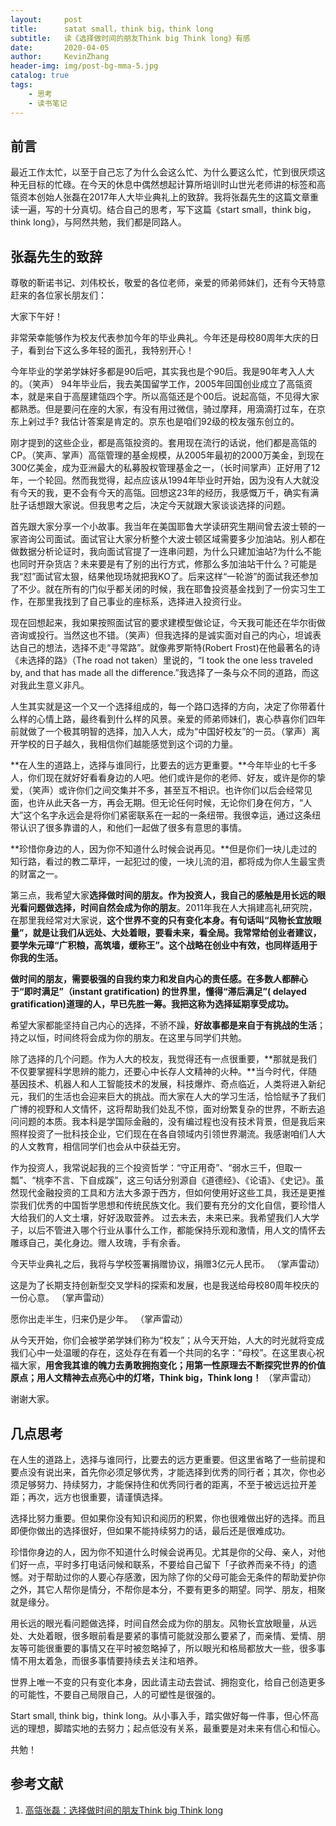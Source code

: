 ```yaml
---
layout:     post
title:      satat small，think big，think long
subtitle:   读《选择做时间的朋友Think big Think long》有感
date:       2020-04-05
author:     KevinZhang
header-img: img/post-bg-mma-5.jpg
catalog: true
tags:
    - 思考
    - 读书笔记
---
```


## 前言
最近工作太忙，以至于自己忘了为什么会这么忙、为什么要这么忙，忙到很厌烦这种无目标的忙碌。在今天的休息中偶然想起计算所培训时山世光老师讲的标签和高瓴资本创始人张磊在2017年人大毕业典礼上的致辞。我将张磊先生的这篇文章重读一遍，写的十分真切。结合自己的思考，写下这篇《start small，think big，think long》，与阿然共勉，我们都是同路人。

## 张磊先生的致辞
尊敬的靳诺书记、刘伟校长，敬爱的各位老师，亲爱的师弟师妹们，还有今天特意赶来的各位家长朋友们：

大家下午好！

非常荣幸能够作为校友代表参加今年的毕业典礼。今年还是母校80周年大庆的日子，看到台下这么多年轻的面孔，我特别开心！

今年毕业的学弟学妹好多都是90后吧，其实我也是个90后。我是90年考入人大的。（笑声） 94年毕业后，我去美国留学工作，2005年回国创业成立了高瓴资本，就是来自于高屋建瓴四个字。所以高瓴还是个00后。说起高瓴，不见得大家都熟悉。但是要问在座的大家，有没有用过微信，骑过摩拜，用滴滴打过车，在京东上剁过手? 我估计答案是肯定的。京东也是咱们92级的校友强东创立的。

刚才提到的这些企业，都是高瓴投资的。套用现在流行的话说，他们都是高瓴的CP。（笑声、掌声）高瓴管理的基金规模，从2005年最初的2000万美金，到现在300亿美金，成为亚洲最大的私募股权管理基金之一，（长时间掌声）正好用了12年，一个轮回。然而我觉得，起点应该从1994年毕业时开始，因为没有人大就没有今天的我，更不会有今天的高瓴。回想这23年的经历，我感慨万千，确实有满肚子话想跟大家说。但我思考之后，决定今天就跟大家谈谈选择的问题。

首先跟大家分享一个小故事。我当年在美国耶鲁大学读研究生期间曾去波士顿的一家咨询公司面试。面试官让大家分析整个大波士顿区域需要多少加油站。别人都在做数据分析论证时，我向面试官提了一连串问题，为什么只建加油站?为什么不能也同时开杂货店？未来要是有了别的出行方式，修那么多加油站干什么？可能是我“怼”面试官太狠，结果他现场就把我KO了。后来这样“一轮游”的面试我还参加了不少。就在所有的门似乎都关闭的时候，我在耶鲁投资基金找到了一份实习生工作，在那里我找到了自己事业的座标系，选择进入投资行业。

现在回想起来，我如果按照面试官的要求建模型做论证，今天我可能还在华尔街做咨询或投行。当然这也不错。（笑声）但我选择的是诚实面对自己的内心，坦诚表达自己的想法，选择不走“寻常路”。就像弗罗斯特(Robert Frost)在他最著名的诗《未选择的路》（The road not taken）里说的，“I took the one less traveled by, and that has made all the difference.”我选择了一条与众不同的道路，而这对我此生意义非凡。

人生其实就是这一个又一个选择组成的，每一个路口选择的方向，决定了你带着什么样的心情上路，最终看到什么样的风景。亲爱的师弟师妹们，衷心恭喜你们四年前就做了一个极其明智的选择，加入人大，成为“中国好校友”的一员。（掌声）离开学校的日子越久，我相信你们越能感觉到这个词的力量。

**在人生的道路上，选择与谁同行，比要去的远方更重要。**今年毕业的七千多人，你们现在就好好看看身边的人吧。他们或许是你的老师、好友，或许是你的挚爱，（笑声）或许你们之间交集并不多，甚至互不相识。也许你们以后会经常见面，也许从此天各一方，再会无期。但无论任何时候，无论你们身在何方，“人大”这个名字永远会是将你们紧密联系在一起的一条纽带。我很幸运，通过这条纽带认识了很多靠谱的人，和他们一起做了很多有意思的事情。

**珍惜你身边的人，因为你不知道什么时候会说再见。**但是你们一块儿走过的知行路，看过的教二草坪，一起犯过的傻，一块儿流的泪，都将成为你人生最宝贵的财富之一。

第三点，我希望大家**选择做时间的朋友。作为投资人，我自己的感触是用长远的眼光看问题做选择，时间自然会成为你的朋友**。2011年我在人大捐建高礼研究院，在那里我经常对大家说，**这个世界不变的只有变化本身。有句话叫“风物长宜放眼量”，就是让我们从远处、大处着眼，要看未来，看全局。我常常给创业者建议，要学朱元璋“广积粮，高筑墙，缓称王”。这个战略在创业中有效，也同样适用于你我的生活。**

**做时间的朋友，需要极强的自我约束力和发自内心的责任感。在多数人都醉心于“即时满足”（instant gratification) 的世界里，懂得“滞后满足”( delayed gratification)道理的人，早已先胜一筹。我把这称为选择延期享受成功。**

希望大家都能坚持自己内心的选择，不骄不躁，**好故事都是来自于有挑战的生活**；持之以恒，时间终将会成为你的朋友。在这里与同学们共勉。

除了选择的几个问题。作为人大的校友，我觉得还有一点很重要，**那就是我们不仅要掌握科学思辨的能力，还要心中长存人文精神的火种。**当今时代，伴随基因技术、机器人和人工智能技术的发展，科技爆炸、奇点临近，人类将进入新纪元，我们的生活也会迎来巨大的挑战。而大家在人大的学习生活，恰恰赋予了我们广博的视野和人文情怀，这将帮助我们处乱不惊，面对纷繁复杂的世界，不断去追问问题的本质。我本科是学国际金融的，没有编过程也没有技术背景，但是我后来照样投资了一批科技企业，它们现在在各自领域内引领世界潮流。我感谢咱们人大的人文教育，相信同学们也会从中获益无穷。

作为投资人，我常说起我的三个投资哲学：“守正用奇”、“弱水三千，但取一瓢”、“桃李不言、下自成蹊”，这三句话分别源自《道德经》、《论语》、《史记》。虽然现代金融投资的工具和方法大多源于西方，但如何使用好这些工具，我还是更推崇我们优秀的中国哲学思想和传统民族文化。我们要有充分的文化自信，要珍惜人大给我们的人文土壤，好好汲取营养。 过去未去，未来已来。我希望我们人大学子，以后不管进入哪个行业从事什么工作，都能保持乐观和激情，用人文的情怀去雕琢自己，美化身边。赠人玫瑰，手有余香。

今天毕业典礼之后，我将与学校签署捐赠协议，捐赠3亿元人民币。
（掌声雷动）

这是为了长期支持创新型交叉学科的探索和发展，也是我送给母校80周年校庆的一份心意。
（掌声雷动）

愿你出走半生，归来仍是少年。
（掌声雷动）

从今天开始，你们会被学弟学妹们称为“校友”；从今天开始，人大的时光就将变成我们心中一处温暖的存在，这处存在有着一个共同的名字：“母校”。在这里衷心祝福大家，**用舍我其谁的魄力去勇敢拥抱变化；用第一性原理去不断探究世界的价值原点；用人文精神去点亮心中的灯塔，Think big，Think long！**
（掌声雷动）

谢谢大家。

## 几点思考
在人生的道路上，选择与谁同行，比要去的远方更重要。但这里省略了一些前提和要点没有说出来，首先你必须足够优秀，才能选择到优秀的同行者；其次，你也必须足够努力、持续努力，才能保持住和优秀同行者的距离，不至于被远远拉开差距；再次，远方也很重要，请谨慎选择。

选择比努力重要。但如果你没有知识和阅历的积累，你也很难做出好的选择。而且即便你做出的选择很好，但如果不能持续努力的话，最后还是很难成功。

珍惜你身边的人，因为你不知道什么时候会说再见。尤其是你的父母、亲人，对他们好一点，平时多打电话问候和联系，不要给自己留下「子欲养而亲不待」的遗憾。对于帮助过你的人要心存感激，因为除了你的父母可能会无条件的帮助爱护你之外，其它人帮你是情分，不帮你是本分，不要有更多的期望。同学、朋友，相聚就是缘分。

用长远的眼光看问题做选择，时间自然会成为你的朋友。风物长宜放眼量，从远处、大处着眼，很多眼前看是要紧的事情可能就没那么要紧了，而亲情、爱情、朋友等可能很重要的事情又在平时被忽略掉了，所以眼光和格局都放大一些，很多事情不用太着急，而很多事情要持续去关注和培养。

世界上唯一不变的只有变化本身，因此请主动去尝试、拥抱变化，给自己创造更多的可能性，不要自己局限自己，人的可塑性是很强的。

Start small, think big，think long。从小事入手，踏实做好每一件事，但心怀高远的理想，脚踏实地的去努力；起点低没有关系，最重要是对未来有信心和恒心。

共勉！

## 参考文献
1. [高瓴张磊：选择做时间的朋友Think big Think long](https://mp.weixin.qq.com/s/leH4VKw03-0RiHJm0M1eKg)